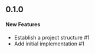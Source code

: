 ## 0.1.0

#### New Features

  - Establish a project structure #1
  - Add initial implementation #1
